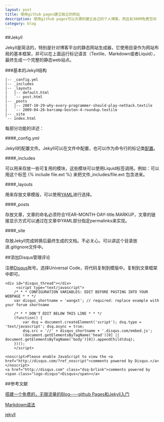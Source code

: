 ```yaml
---
layout: post
title: 使用github pages建立独立的网站
description: 使用github pages可以方便的建立自己的个人博客，而且有300M免费空间
category: blog
---
```


##Jekyll

Jekyll是简洁的，特别是针对博客平台的静态网站生成器，它使用目录作为网站布局的基本框架，并可以在上面运行标记语言（Textile、Markdown或者Liquid），最终生成一个完整的静态web站点。

###基本的Jekyll结构

    |-- _config.yml
    |-- _includes
    |-- _layouts
    |   |-- default.html
    |   `-- post.html
    |-- _posts
    |   |-- 2007-10-29-why-every-programmer-should-play-nethack.textile
    |   `-- 2009-04-26-barcamp-boston-4-roundup.textile
    |-- _site
    `-- index.html

每部分功能的详述：

####_config.yml

Jekyll的配置文件。Jekyll可以在文件中配置，也可以作为命令行的标记类[配置](http://jekyllcn.com/docs/configuration/)。

####_includes

可以用来存放一些可复用的模块，这些模块可以使用Liquid标签调用。例如：可以用这个标签  {% include file.ext %} 来把文件_includes/file.ext 包含进来。

####_layouts

用来存放文章模版，可以使用[YAML](http://jekyllcn.com/docs/frontmatter/)进行选择。

####_posts

存放文章，文章的命名必须符合YEAR-MONTH-DAY-title.MARKUP，文章的链接显示方式可以通过在文章中YAML部分指定permalinks来实现。

####_site

存放Jekyll完成转换后最终生成的文档。不必关心。可以讲这个目录放进.gitignore文件中。

##添加Disqus管理评论

注册[Disqus](http://disqus.com/)账号。选择Universal Code，将代码复制到模版中。复制到文章框架中即可。

    <div id="disqus_thread"></div>
         <script type="text/javascript">
        /* * * CONFIGURATION VARIABLES: EDIT BEFORE PASTING INTO YOUR WEBPAGE * * */
        var disqus_shortname = 'wangxt'; // required: replace example with your forum shortname

        /* * * DON'T EDIT BELOW THIS LINE * * */
        (function() {
            var dsq = document.createElement('script'); dsq.type = 'text/javascript'; dsq.async = true;
            dsq.src = '//' + disqus_shortname + '.disqus.com/embed.js';
            (document.getElementsByTagName('head')[0] || document.getElementsByTagName('body')[0]).appendChild(dsq);
        })();
        </script>
    
    <noscript>Please enable JavaScript to view the <a href="http://disqus.com/?ref_noscript">comments powered by Disqus.</a></noscript>
    <a href="http://disqus.com" class="dsq-brlink">comments powered by <span class="logo-disqus">Disqus</span></a>



##参考文献

[搭建一个免费的，无限流量的Blog----github Pages和Jekyll入门](http://www.ruanyifeng.com/blog/2012/08/blogging_with_jekyll.html)

[Markdown语法](http://zh.wikipedia.org/wiki/Markdown#.E5.88.97.E8.A1.A8)

[jekyll](http://jekyllcn.com)
